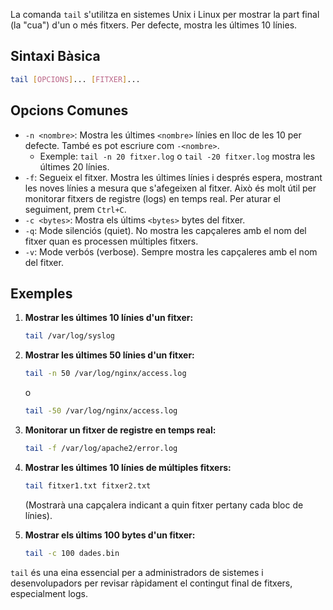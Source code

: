 
La comanda `tail` s'utilitza en sistemes Unix i Linux per mostrar la part final (la "cua") d'un o més fitxers. Per defecte, mostra les últimes 10 línies.

## Sintaxi Bàsica

```bash
tail [OPCIONS]... [FITXER]...
```

## Opcions Comunes

- `-n <nombre>`: Mostra les últimes `<nombre>` línies en lloc de les 10 per defecte. També es pot escriure com `-<nombre>`.
  - Exemple: `tail -n 20 fitxer.log` o `tail -20 fitxer.log` mostra les últimes 20 línies.
- `-f`: Segueix el fitxer. Mostra les últimes línies i després espera, mostrant les noves línies a mesura que s'afegeixen al fitxer. Això és molt útil per monitorar fitxers de registre (logs) en temps real. Per aturar el seguiment, prem `Ctrl+C`.
- `-c <bytes>`: Mostra els últims `<bytes>` bytes del fitxer.
- `-q`: Mode silenciós (quiet). No mostra les capçaleres amb el nom del fitxer quan es processen múltiples fitxers.
- `-v`: Mode verbós (verbose). Sempre mostra les capçaleres amb el nom del fitxer.

## Exemples

1.  **Mostrar les últimes 10 línies d'un fitxer:**

    ```bash
    tail /var/log/syslog
    ```

2.  **Mostrar les últimes 50 línies d'un fitxer:**

    ```bash
    tail -n 50 /var/log/nginx/access.log
    ```

    o

    ```bash
    tail -50 /var/log/nginx/access.log
    ```

3.  **Monitorar un fitxer de registre en temps real:**

    ```bash
    tail -f /var/log/apache2/error.log
    ```

4.  **Mostrar les últimes 10 línies de múltiples fitxers:**

    ```bash
    tail fitxer1.txt fitxer2.txt
    ```

    (Mostrarà una capçalera indicant a quin fitxer pertany cada bloc de línies).

5.  **Mostrar els últims 100 bytes d'un fitxer:**
    ```bash
    tail -c 100 dades.bin
    ```

`tail` és una eina essencial per a administradors de sistemes i desenvolupadors per revisar ràpidament el contingut final de fitxers, especialment logs.
